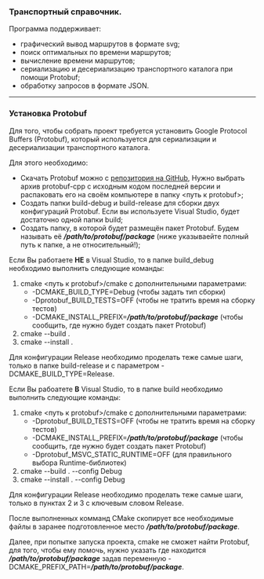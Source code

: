 ### Транспортный справочник.

Программа поддерживает:
- графический вывод маршрутов в формате svg;
- поиск оптимальных по времени маршрутов;
- вычисление времени маршрутов;
- сериализацию и десериализацию транспортного каталога при помощи Protobuf;
- обработку запросов в формате JSON.

---

### Установка Protobuf

Для того, чтобы собрать проект требуется установить Google Protocol Buffers (Protobuf), который используется для сериализации и десериализации транспортного каталога.

Для этого необходимо:
- Скачать Protobuf можно с [репозитория на GitHub](https://github.com/protocolbuffers/protobuf/releases), Нужно выбрать архив protobuf-cpp с исходным кодом последней версии и распаковать его на своём компьютере в папку <путь к protobuf>;
- Создать папки build-debug и build-release для сборки двух конфигураций Protobuf. Если вы используете Visual Studio, будет достаточно одной папки build;
- Создать папку, в которой будет размещён пакет Protobuf. Будем называть её ***/path/to/protobuf/package*** (ниже указываейте полный путь к папке, а не относительный!);

Если Вы работаете **НЕ** в Visual Studio, то в папке build_debug необходимо выполнить следующие команды:
1. cmake <путь к protobuf>/cmake с дополнительными параметрами:
    - -DCMAKE_BUILD_TYPE=Debug (чтобы задать тип сборки)
    - -Dprotobuf_BUILD_TESTS=OFF (чтобы не тратить время на сборку тестов)
    - -DCMAKE_INSTALL_PREFIX=***/path/to/protobuf/package*** (чтобы сообщить, где нужно будет создать пакет Protobuf)
2. cmake --build .
3. cmake --install .

Для конфигурации Release необходимо проделать теже самые шаги, только в папке build-release и с параметром -DCMAKE_BUILD_TYPE=Release.

Если Вы рабоатете **В** Visual Studio, то в папке build необходимо выполнить следующие команды:
1. cmake <путь к protobuf>/cmake с дополнительными параметрами:
    - -Dprotobuf_BUILD_TESTS=OFF (чтобы не тратить время на сборку тестов)
    - -DCMAKE_INSTALL_PREFIX=***/path/to/protobuf/package*** (чтобы сообщить, где нужно будет создать пакет Protobuf)
    - -Dprotobuf_MSVC_STATIC_RUNTIME=OFF (для правильного выбора Runtime-библиотек)
2. cmake --build . --config Debug
3. cmake --install . --config Debug

Для конфигурации Release необходимо проделать теже самые шаги, только в пунктах 2 и 3 с ключевым словом Release.

После выполненных комманд CMake скопирует все необходимые файлы в заранее подготовленное место ***/path/to/protobuf/package***.

Далее, при попытке запуска проекта, cmake не сможет найти Protobuf, для того, чтобы ему помочь, нужно указать где находится ***/path/to/protobuf/package*** задав переменную -DCMAKE_PREFIX_PATH=***/path/to/protobuf/package***.

